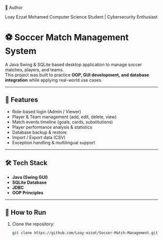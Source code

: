 👤 Author

Loay Ezzat Mohamed
Computer Science Student | Cybersecurity Enthusiast
# ⚽ Soccer Match Management System

A Java Swing & SQLite based desktop application to manage soccer matches, players, and teams.  
This project was built to practice **OOP, GUI development, and database integration** while applying real-world use cases.

---

## 🔑 Features
- Role-based login (Admin / Viewer)
- Player & Team management (add, edit, delete, view)
- Match events timeline (goals, cards, substitutions)
- Player performance analysis & statistics
- Database backup & restore
- Import / Export data (CSV)
- Exception handling & multilingual support

---

## 🛠️ Tech Stack
- **Java (Swing GUI)**
- **SQLite Database**
- **JDBC**
- **OOP Principles**

---

## 🚀 How to Run
1. Clone the repository:
   ```bash
   git clone https://github.com/Loay-ezzat/Soccer-Match-Management.git
